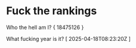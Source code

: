 # Fuck the rankings

Who the hell am I?
{ 18475126 }

What fucking year is it?
[ 2025-04-18T08:23:20Z ]

